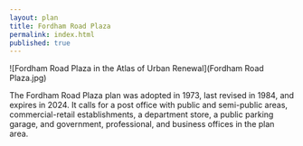 ```yaml
---
layout: plan
title: Fordham Road Plaza
permalink: index.html
published: true
---
```


![Fordham Road Plaza in the Atlas of Urban Renewal](Fordham Road Plaza.jpg)

The Fordham Road Plaza plan was adopted in 1973, last revised in 1984, and expires in 2024. It calls for a post office with public and semi-public areas, commercial-retail establishments, a department store, a public parking garage, and government, professional, and business offices in the plan area.